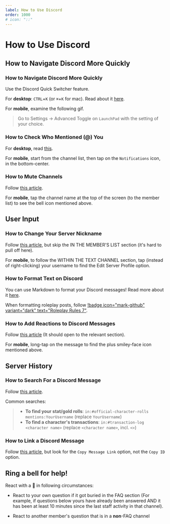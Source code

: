 ```yaml
---
label: How to Use Discord
order: 1000
# icon: "::"
---
```

# How to Use Discord

## How to Navigate Discord More Quickly

### How to Navigate Discord More Quickly
Use the Discord Quick Switcher feature.

For **desktop**: `CTRL`+`K` (or `⌘`+`K` for mac). Read about it [here](https://support.discord.com/hc/en-us/articles/115000070311-Quick-Switcher).

For **mobile**, examine the following gif.
> Go to Settings -> Advanced
> Toggle on `LaunchPad` with the setting of your choice.

### How to Check Who Mentioned (@) You
For **desktop**, read [this](https://support.discord.com/hc/en-us/articles/360045027712-Inbox-FAQ).

For **mobile**, start from the channel list, then tap on the `Notifications` icon, in the bottom-center. 

### How to Mute Channels
Follow [this article](https://support.discord.com/hc/en-us/articles/209791877-How-do-I-selectively-disable-notifications-for-specific-servers).

For **mobile**, tap the channel name at the top of the screen (to the member list) to see the bell icon mentioned above.

## User Input

### How to Change Your Server Nickname
Follow [this article](https://support.discord.com/hc/en-us/articles/219070107-Server-Nicknames), but skip the IN THE MEMBER'S LIST section (it's hard to pull off here).

For **mobile**, to follow the WITHIN THE TEXT CHANNEL section, tap (instead of right-clicking) your username to find the Edit Server Profile option.

### How to Format Text on Discord
You can use Markdown to format your Discord messages! Read more about it [here](https://support.discord.com/hc/en-us/articles/210298617-Markdown-Text-101-Chat-Formatting-Bold-Italic-Underline).

When formatting roleplay posts, follow [!badge icon="mark-github" variant="dark" text="Roleplay Rules 7"](/rp-rules/).

### How to Add Reactions to Discord Messages
Follow [this article](https://support.discord.com/hc/en-us/articles/360041139231-Adding-Emojis#h_01H06HNQ7TP5MDCDRJVG52QFVN) (It should open to the relevant section).

For **mobile**, long-tap on the message to find the plus smiley-face icon mentioned above.

## Server History

### How to Search For a Discord Message
Follow [this article](https://support.discord.com/hc/en-us/articles/115000468588-Using-Search).

Common searches:
> - **To find your stat/gold rolls**: `in:#official-character-rolls mentions:YourUsername` (replace `YourUsername`)
> - **To find a character's transactions**:  `in:#transaction-log <character name>` (replace `<character name>`, incl. `<>`)

### How to Link a Discord Message
Follow [this article](https://www.howtogeek.com/714348/how-to-enable-or-disable-developer-mode-on-discord/), but look for the `Copy Message Link` option, not the `Copy ID` option.

## Ring a bell for help!

React with a 🔔 in following circumstances:

- React to your own question if it got buried in the FAQ section (For example, if questions below yours have already been answered AND it has been at least 10 minutes since the last staff activity in that channel).

- React to another member's question that is in a **non**-FAQ channel